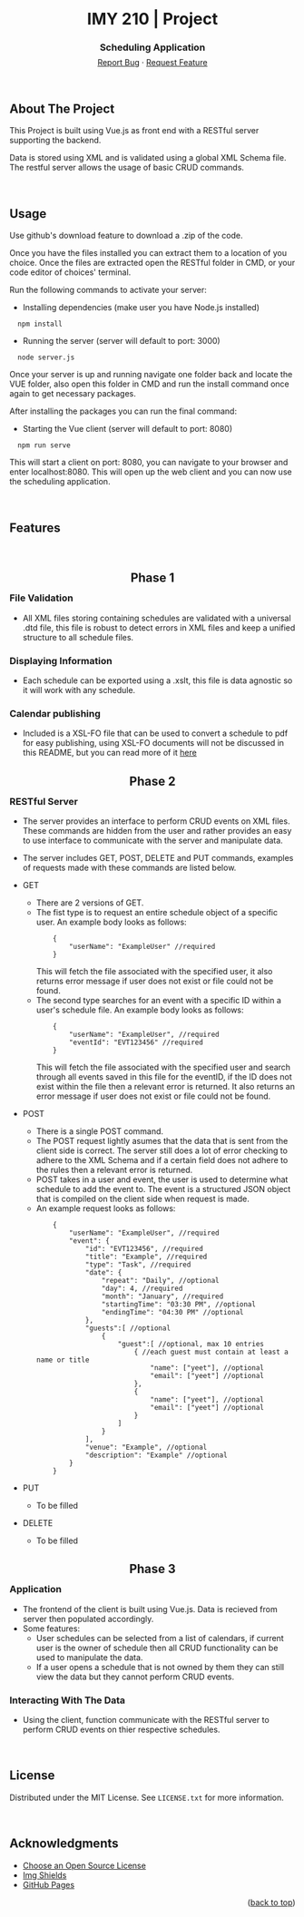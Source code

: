 <div id="top"></div>

<br />
<div align="center">
  <h1 align="center">IMY 210 | Project</h1>
  <p align="center">
    <h3>Scheduling Application</h3>
    <br />
    <div style="margin-top: -25px">
        <a href="https://github.com/francois-smith/IMY-210/issues">Report Bug</a>
        ·
        <a href="https://github.com/francois-smith/IMY-210/issues">Request Feature</a>
    </div>
  </p>
</div>

<br />

## About The Project

This Project is built using Vue.js as front end with a RESTful server supporting the backend. 

Data is stored using XML and is validated using a global XML Schema file. The restful server allows the usage of basic CRUD commands.

<br/>

## Usage

Use github's download feature to download a .zip of the code.

Once you have the files installed you can extract them to a location of you choice. Once the files are extracted open the RESTful folder in CMD, or your code editor of choices' terminal.

Run the following commands to activate your server:

- Installing dependencies (make user you have Node.js installed)
```
  npm install
```
- Running the server (server will default to port: 3000)
```
  node server.js
```

Once your server is up and running navigate one folder back and locate the VUE folder, also open this folder in CMD and run the install command once again to get necessary packages.

After installing the packages you can run the final command:
- Starting the Vue client (server will default to port: 8080)
```
  npm run serve
```

This will start a client on port: 8080, you can navigate to your browser and enter localhost:8080. This will open up the web client and you can now use the scheduling application.

<br/>

## Features
<br/>

<div align="center">
    <h2 style="margin-bottom: -10px">Phase 1</h2>
</div>

### File Validation
- All XML files storing containing schedules are validated with a universal .dtd file, this file is robust to detect errors in XML files and keep a unified structure to all schedule files.
 
### Displaying Information
- Each schedule can be exported using a .xslt, this file is data agnostic so it will work with any schedule.

### Calendar publishing
- Included is a XSL-FO file that can be used to convert a schedule to pdf for easy publishing, using XSL-FO documents will not be discussed in this README, but you can read more of it <a href="https://www.antenna.co.jp/XML/downfree/howto1023/howtodevelop-en1025.pdf">here</a>

<div align="center">
    <h2 style="margin-bottom: -10px">Phase 2</h2>
</div>

### RESTful Server
- The server provides an interface to perform CRUD events on XML files. These commands are hidden from the user and rather provides an easy to use interface to communicate with the server and manipulate data.
- The server includes GET, POST, DELETE and PUT commands, examples of requests made with these commands are listed below.
     
- GET
    - There are 2 versions of GET.
    - The fist type is to request an entire schedule object of a specific user. An example body looks as follows:
        ```
            {
                "userName": "ExampleUser" //required
            }
        ```
        This will fetch the file associated with the specified user, it also returns error message if user does not exist or file could not be found.   
    - The second type searches for an event with a specific ID within a user's schedule file. An example body looks as follows: 
        ```
            {
                "userName": "ExampleUser", //required
                "eventId": "EVT123456" //required
            }
        ```
        This will fetch the file associated with the specified user and search through all events saved in this file for the eventID, if the ID does not exist within the file then a relevant error is returned. It also returns an error message if user does not exist or file could not be found.  

- POST
    - There is a single POST command.
    - The POST request lightly asumes that the data that is sent from the client side is correct. The server still does a lot of error checking to adhere to the XML Schema and if a certain field does not adhere to the rules then a relevant error is returned.
    - POST takes in a user and event, the user is used to determine what schedule to add the event to. The event is a structured JSON object that is compiled on the client side when request is made.
    - An example request looks as follows:
        ```
            {
                "userName": "ExampleUser", //required
                "event": { 
                    "id": "EVT123456", //required
                    "title": "Example", //required
                    "type": "Task", //required
                    "date": {
                        "repeat": "Daily", //optional
                        "day": 4, //required
                        "month": "January", //required
                        "startingTime": "03:30 PM", //optional
                        "endingTime": "04:30 PM" //optional
                    },
                    "guests":[ //optional
                        {
                            "guest":[ //optional, max 10 entries
                                { //each guest must contain at least a name or title
                                    "name": ["yeet"], //optional
                                    "email": ["yeet"] //optional
                                },
                                {
                                    "name": ["yeet"], //optional
                                    "email": ["yeet"] //optional
                                }
                            ]
                        }
                    ],
                    "venue": "Example", //optional
                    "description": "Example" //optional
                } 
            }
        ```
- PUT
    - To be filled

- DELETE
    - To be filled

<div align="center">
    <h2 style="margin-bottom: -10px">Phase 3</h2>
</div>


### Application
- The frontend of the client is built using Vue.js. Data is recieved from server then populated accordingly.
- Some features:
    - User schedules can be selected from a list of calendars, if current user is the owner of schedule then all CRUD functionality can be used to manipulate the data.
    - If a user opens a schedule that is not owned by them they can still view the data but they cannot perform CRUD events.

### Interacting With The Data
- Using the client, function communicate with the RESTful server to perform CRUD events on thier respective schedules.

<br/>

<!-- LICENSE -->
## License

Distributed under the MIT License. See `LICENSE.txt` for more information.

<br/>

<!-- ACKNOWLEDGMENTS -->
## Acknowledgments

* [Choose an Open Source License](https://choosealicense.com)
* [Img Shields](https://shields.io)
* [GitHub Pages](https://pages.github.com)

<p align="right">(<a href="#top">back to top</a>)</p>

